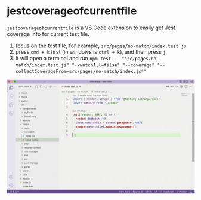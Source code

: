 # jestcoverageofcurrentfile

`jestcoverageofcurrentfile` is a VS Code extension to easily get Jest coverage info for current test file.

1. focus on the test file, for example, `src/pages/no-match/index.test.js`
2. press `cmd + k` first (in windows is `ctrl + k`), and then press `j`
3. it will open a terminal and run `npm test -- "src/pages/no-match/index.test.js" "--watchAll=false" "--coverage" "--collectCoverageFrom=src/pages/no-match/index.js*"`

![demo](./demo.gif)
